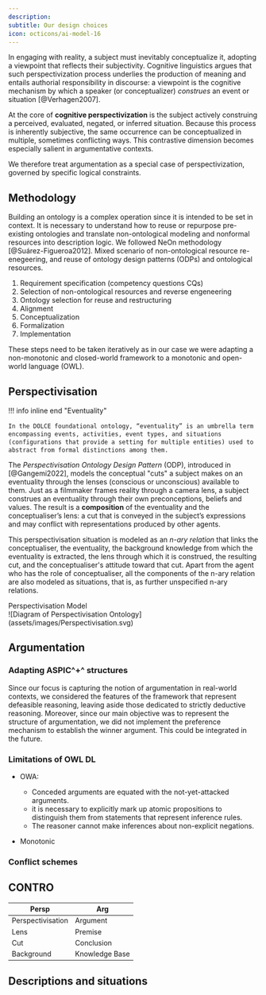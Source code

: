 ```yaml
---
description:
subtitle: Our design choices
icon: octicons/ai-model-16
---
```


In engaging with reality, a subject must inevitably conceptualize it, adopting a viewpoint that reflects their subjectivity. Cognitive linguistics argues that such perspectivization process underlies the production of meaning and entails authorial responsibility in discourse: a viewpoint is the cognitive mechanism by which a speaker (or conceptualizer) *construes* an event or situation [@Verhagen2007].

At the core of **cognitive perspectivization** is the subject actively construing a perceived, evaluated, negated, or inferred situation. Because this process is inherently subjective, the same occurrence can be conceptualized in multiple, sometimes conflicting ways. This contrastive dimension becomes especially salient in argumentative contexts.

We therefore treat argumentation as a special case of perspectivization, governed by specific logical constraints.

## Methodology

Building an ontology is a complex operation since it is intended to be set in context. It is necessary to understand how to reuse or repurpose pre-existing ontologies and translate non-ontological modeling and nonformal resources into description logic.
We followed NeOn methodology [@Suárez-Figueroa2012].
Mixed scenario of non-ontological resource re-enegeering, and reuse of ontology design patterns (ODPs) and ontological resources.

1. Requirement specification (competency questions CQs)
2. Selection of non-ontological resources and reverse engeneering
3. Ontology selection for reuse and restructuring
4. Alignment
4. Conceptualization
5. Formalization
6. Implementation

These steps need to be taken iteratively as in our case we were adapting a non-monotonic and closed-world framework to a monotonic and open-world language (OWL).

## Perspectivisation

!!! info inline end "Eventuality"
	
	In the DOLCE foundational ontology, “eventuality” is an umbrella term encompassing events, activities, event types, and situations (configurations that provide a setting for multiple entities) used to abstract from formal distinctions among them.

The *Perspectivisation Ontology Design Pattern* (ODP), introduced in [@Gangemi2022], models the conceptual "cuts" a subject makes on an eventuality through the lenses (conscious or unconscious) available to them. Just as a filmmaker frames reality through a camera lens, a subject construes an eventuality through their own preconceptions, beliefs and values. The result is a **composition** of the eventuality and the conceptualiser’s lens: a cut that is conveyed in the subject’s expressions and may conflict with representations produced by other agents.

This perspectivisation situation is modeled as an *n-ary relation* that links the conceptualiser, the eventuality, the background knowledge from which the eventuality is extracted, the lens through which it is construed, the resulting cut, and the conceptualiser's attitude toward that cut. Apart from the agent who has the role of conceptualiser, all the components of the n-ary relation are also modeled as situations, that is, as further unspecified n-ary relations.

<!-- Come non citare poi grandi campioni come l'Agent e l'Attitude che rompon di brutto i coglioni (leggi che metrica sto periodo) -->

<div class="mermaid" markdown>
<figcaption>Perspectivisation Model</figcaption>
![Diagram of Perspectivisation Ontology](assets/images/Perspectivisation.svg)
</div>

## Argumentation

### Adapting ASPIC^+^ structures
Since our focus is capturing the notion of argumentation in real-world contexts, we considered the features of the framework that represent defeasible reasoning, leaving aside those dedicated to strictly deductive reasoning. Moreover, since our main objective was to represent the structure of argumentation, we did not implement the preference mechanism to establish the winner argument. This could be integrated in the future.

### Limitations of OWL DL

- OWA:
	- Conceded arguments are equated with the not-yet-attacked arguments.
	- it is necessary to explicitly mark up atomic propositions to distinguish them from statements that represent inference rules.
	- The reasoner cannot make inferences about non-explicit negations.

- Monotonic

### Conflict schemes

## CONTRO

| Persp             | Arg            |
|-------------------|----------------|
| Perspectivisation | Argument       |
| Lens              | Premise        |
| Cut               | Conclusion     |
| Background        | Knowledge Base |

## Descriptions and situations

